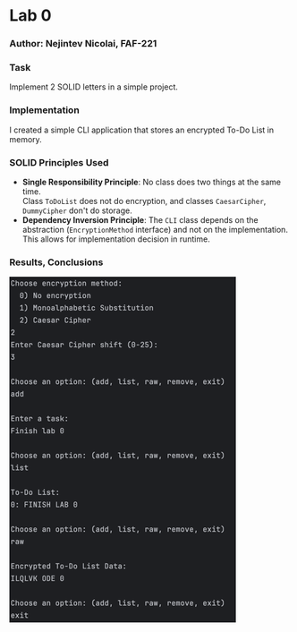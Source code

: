 # Lab 0

### Author: Nejintev Nicolai, FAF-221

### Task

Implement 2 SOLID letters in a simple project.

### Implementation

I created a simple CLI application that stores an encrypted To-Do List in memory.

### SOLID Principles Used

- **Single Responsibility Principle**: No class does two things at the same time.  
  Class `ToDoList` does not do encryption, and classes `CaesarCipher`, `DummyCipher` don't do storage.
- **Dependency Inversion Principle**: The `CLI` class depends on the abstraction (`EncryptionMethod` interface) and not
  on the implementation. This allows for implementation decision in runtime.

### Results, Conclusions

![results](../../../../resources/lab0/img.png)

